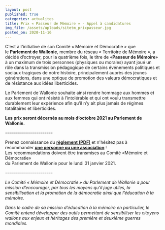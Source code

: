 ```yaml
---
layout: post
published: true
categories: actualites
title: Prix « Passeur de Mémoire » - Appel à candidatures
img_file: /assets/uploads/sitetm_prixpasseur.jpg
posted_on: 2020-11-16
---
```

<!--StartFragment-->

C'est à l'initiative de son Comité « Mémoire et Démocratie » que le **Parlement de Wallonie**, membre du réseau « Territoire de Mémoire », a décidé d’octroyer, pour la quatrième fois, le titre de «**Passeur de Mémoire**» à un maximum de trois personnes (physiques ou morales) ayant joué un rôle dans la transmission pédagogique de certains événements politiques et sociaux tragiques de notre histoire, principalement auprès des jeunes générations, dans une optique de promotion des valeurs démocratiques et de résistance aux idées liberticides.

<!--EndFragment-->

<!--StartFragment-->

Le Parlement de Wallonie souhaite ainsi rendre hommage aux hommes et aux femmes qui ont résisté à l’intolérable et qui ont voulu transmettre durablement leur expérience afin qu’il n’y ait plus jamais de régimes totalitaires et liberticides.

**Les prix seront décernés au mois d’octobre 2021 au Parlement de Wallonie.**

<!--EndFragment--><!--StartFragment-->

<!--StartFragment-->

\------------------------

Prenez connaissance du **[règlement (PDF)](https://www.parlement-wallonie.be/wp-content/uploads/2020/11/Concours-Passeur-de-Me%CC%81moire-2021-projet-de-modification-du-re%CC%80glement-.pdf)** et n'hésitez pas à recommander **[une personne ou une association](https://www.parlement-wallonie.be/wp-content/uploads/2020/11/Formulaire-titre-Passeur-de-Me%CC%81moire-2021.doc)** !\
Les recommandations doivent être transmises au Comité «Mémoire et Démocratie»\
du Parlement de Wallonie pour le lundi 31 janvier 2021.

\------------------------

<!--StartFragment-->

*Le Comité « Mémoire et Démocratie » du Parlement de Wallonie a pour mission d’encourager, par tous les moyens qu’il juge utiles, la sensibilisation et la promotion de la démocratie ainsi que l’éducation à la mémoire.*

*Dans le cadre de sa mission d’éducation à la mémoire en particulier, le Comité entend développer des outils permettant de sensibiliser les citoyens wallons aux enjeux et héritages des première et deuxième guerres mondiales.*

<!--EndFragment-->

<!--EndFragment-->

![]()

<!--EndFragment-->